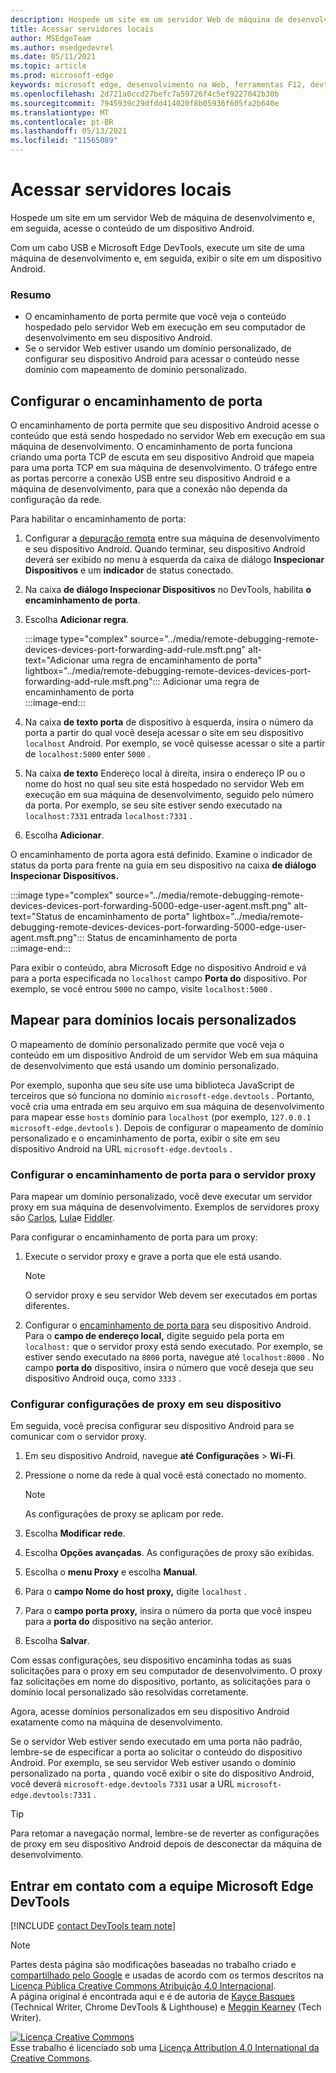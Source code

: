 ```yaml
---
description: Hospede um site em um servidor Web de máquina de desenvolvimento e acesse o conteúdo de um dispositivo Android.
title: Acessar servidores locais
author: MSEdgeTeam
ms.author: msedgedevrel
ms.date: 05/11/2021
ms.topic: article
ms.prod: microsoft-edge
keywords: microsoft edge, desenvolvimento na Web, ferramentas F12, devtools
ms.openlocfilehash: 2d721a0ccd27befc7a59726f4c5ef9227042b30b
ms.sourcegitcommit: 7945939c29dfdd414020f8b05936f605fa2b640e
ms.translationtype: MT
ms.contentlocale: pt-BR
ms.lasthandoff: 05/13/2021
ms.locfileid: "11565089"
---
```

<!-- Copyright Kayce Basques 

   Licensed under the Apache License, Version 2.0 (the "License");
   you may not use this file except in compliance with the License.
   You may obtain a copy of the License at

       https://www.apache.org/licenses/LICENSE-2.0

   Unless required by applicable law or agreed to in writing, software
   distributed under the License is distributed on an "AS IS" BASIS,
   WITHOUT WARRANTIES OR CONDITIONS OF ANY KIND, either express or implied.
   See the License for the specific language governing permissions and
   limitations under the License.  -->  
# <a name="access-local-servers"></a>Acessar servidores locais  

Hospede um site em um servidor Web de máquina de desenvolvimento e, em seguida, acesse o conteúdo de um dispositivo Android.  

Com um cabo USB e Microsoft Edge DevTools, execute um site de uma máquina de desenvolvimento e, em seguida, exibir o site em um dispositivo Android.  

### <a name="summary"></a>Resumo  

*   O encaminhamento de porta permite que você veja o conteúdo hospedado pelo servidor Web em execução em seu computador de desenvolvimento em seu dispositivo Android.  
*   Se o servidor Web estiver usando um domínio personalizado, de configurar seu dispositivo Android para acessar o conteúdo nesse domínio com mapeamento de domínio personalizado.  

## <a name="set-up-port-forwarding"></a>Configurar o encaminhamento de porta  

O encaminhamento de porta permite que seu dispositivo Android acesse o conteúdo que está sendo hospedado no servidor Web em execução em sua máquina de desenvolvimento.  O encaminhamento de porta funciona criando uma porta TCP de escuta em seu dispositivo Android que mapeia para uma porta TCP em sua máquina de desenvolvimento.  O tráfego entre as portas percorre a conexão USB entre seu dispositivo Android e a máquina de desenvolvimento, para que a conexão não dependa da configuração da rede.  

Para habilitar o encaminhamento de porta:  

1.  Configurar a [depuração remota][RemoteDebuggingGettingStarted] entre sua máquina de desenvolvimento e seu dispositivo Android.  Quando terminar, seu dispositivo Android deverá ser exibido no menu à esquerda da caixa de diálogo **Inspecionar Dispositivos** e um **indicador** de status conectado.  
1.  Na caixa **de diálogo Inspecionar Dispositivos** no DevTools, habilita **o encaminhamento de porta**.  
1.  Escolha **Adicionar regra**.  
    
    :::image type="complex" source="../media/remote-debugging-remote-devices-devices-port-forwarding-add-rule.msft.png" alt-text="Adicionar uma regra de encaminhamento de porta" lightbox="../media/remote-debugging-remote-devices-devices-port-forwarding-add-rule.msft.png":::
       Adicionar uma regra de encaminhamento de porta  
    :::image-end:::  
    
1.  Na caixa **de texto porta** de dispositivo à esquerda, insira o número da porta a partir do qual você deseja acessar o site em seu dispositivo `localhost` Android.  Por exemplo, se você quisesse acessar o site a partir de `localhost:5000` enter `5000` .  
1.  Na caixa **de texto** Endereço local à direita, insira o endereço IP ou o nome do host no qual seu site está hospedado no servidor Web em execução em sua máquina de desenvolvimento, seguido pelo número da porta.  Por exemplo, se seu site estiver sendo executado na `localhost:7331` entrada `localhost:7331` .  
1.  Escolha **Adicionar**.  
    
O encaminhamento de porta agora está definido.  Examine o indicador de status da porta para frente na guia em seu dispositivo na caixa **de diálogo Inspecionar Dispositivos.**  

:::image type="complex" source="../media/remote-debugging-remote-devices-devices-port-forwarding-5000-edge-user-agent.msft.png" alt-text="Status de encaminhamento de porta" lightbox="../media/remote-debugging-remote-devices-devices-port-forwarding-5000-edge-user-agent.msft.png":::
   Status de encaminhamento de porta  
:::image-end:::  

Para exibir o conteúdo, abra Microsoft Edge no dispositivo Android e vá para a porta especificada no `localhost` campo **Porta do** dispositivo.  Por exemplo, se você entrou `5000` no campo, visite `localhost:5000` .  

## <a name="map-to-custom-local-domains"></a>Mapear para domínios locais personalizados  

O mapeamento de domínio personalizado permite que você veja o conteúdo em um dispositivo Android de um servidor Web em sua máquina de desenvolvimento que está usando um domínio personalizado.  

Por exemplo, suponha que seu site use uma biblioteca JavaScript de terceiros que só funciona no domínio `microsoft-edge.devtools` .  Portanto, você cria uma entrada em seu arquivo em sua máquina de desenvolvimento para mapear esse `hosts` domínio para `localhost` \(por exemplo, `127.0.0.1 microsoft-edge.devtools` \).  Depois de configurar o mapeamento de domínio personalizado e o encaminhamento de porta, exibir o site em seu dispositivo Android na URL `microsoft-edge.devtools` .  

### <a name="set-up-port-forwarding-to-proxy-server"></a>Configurar o encaminhamento de porta para o servidor proxy  

Para mapear um domínio personalizado, você deve executar um servidor proxy em sua máquina de desenvolvimento.  Exemplos de servidores proxy são [Carlos][CharlesWebDebuggingProxy], [Lula][SquidCacheWiki]e [Fiddler][TelerikFiddler].  

Para configurar o encaminhamento de porta para um proxy:  

1.  Execute o servidor proxy e grave a porta que ele está usando.  
    
    > [!NOTE]
    > O servidor proxy e seu servidor Web devem ser executados em portas diferentes.  
    
1.  Configurar o [encaminhamento de porta para](#set-up-port-forwarding) seu dispositivo Android.  Para o **campo de endereço local,** digite seguido pela porta em `localhost:` que o servidor proxy está sendo executado.  Por exemplo, se estiver sendo executado na `8000` porta, navegue até `localhost:8000` .  No campo **porta do** dispositivo, insira o número que você deseja que seu dispositivo Android ouça, como `3333` .  
    
### <a name="configure-proxy-settings-on-your-device"></a>Configurar configurações de proxy em seu dispositivo  

Em seguida, você precisa configurar seu dispositivo Android para se comunicar com o servidor proxy.  

1.  Em seu dispositivo Android, navegue **até Configurações**  >  **Wi-Fi**.  
1.  Pressione o nome da rede à qual você está conectado no momento.  
    
    > [!NOTE]
    > As configurações de proxy se aplicam por rede.  
    
1.  Escolha **Modificar rede**.  
1.  Escolha **Opções avançadas**.  As configurações de proxy são exibidas.  
1.  Escolha o **menu Proxy** e escolha **Manual**.  
1.  Para o **campo Nome do host proxy,** digite `localhost` .  
1.  Para o **campo porta proxy,** insira o número da porta que você inspeu para a **porta do** dispositivo na seção anterior.  
1.  Escolha **Salvar**.  
    
Com essas configurações, seu dispositivo encaminha todas as suas solicitações para o proxy em seu computador de desenvolvimento.  O proxy faz solicitações em nome do dispositivo, portanto, as solicitações para o domínio local personalizado são resolvidas corretamente.  

Agora, acesse domínios personalizados em seu dispositivo Android exatamente como na máquina de desenvolvimento.  

Se o servidor Web estiver sendo executado em uma porta não padrão, lembre-se de especificar a porta ao solicitar o conteúdo do dispositivo Android.  Por exemplo, se seu servidor Web estiver usando o domínio personalizado na porta , quando você exibir o site do dispositivo Android, você deverá `microsoft-edge.devtools` `7331` usar a URL `microsoft-edge.devtools:7331` .  

> [!TIP]
> Para retomar a navegação normal, lembre-se de reverter as configurações de proxy em seu dispositivo Android depois de desconectar da máquina de desenvolvimento.  

## <a name="getting-in-touch-with-the-microsoft-edge-devtools-team"></a>Entrar em contato com a equipe Microsoft Edge DevTools  

[!INCLUDE [contact DevTools team note](../includes/contact-devtools-team-note.md)]  

<!-- links -->  

[RemoteDebuggingGettingStarted]: ./index.md "Começar com a depuração remota de dispositivos Android | Microsoft Docs"  

[CharlesWebDebuggingProxy]: https://www.charlesproxy.com "Proxy de Depuração da Web de Carlos"  

[SquidCacheWiki]: https://wiki.squid-cache.org "Wiki proxy wiki de lula"  

[TelerikFiddler]: https://www.telerik.com/fiddler "Fiddler - Proxy de Depuração da Web Gratuito"  

> [!NOTE]
> Partes desta página são modificações baseadas no trabalho criado e [compartilhado pelo Google][GoogleSitePolicies] e usadas de acordo com os termos descritos na [Licença Pública Creative Commons Atribuição 4.0 Internacional][CCA4IL].  
> A página original [](https://developers.google.com/web/tools/chrome-devtools/remote-debugging/local-server) é encontrada aqui e é de autoria de [Kayce Basques][KayceBasques] \(Technical Writer, Chrome DevTools \& Lighthouse\) e [Meggin Kearney][MegginKearney] \(Tech Writer\).  

[![Licença Creative Commons][CCby4Image]][CCA4IL]  
Esse trabalho é licenciado sob uma [Licença Attribution 4.0 International da Creative Commons][CCA4IL].  

[CCA4IL]: https://creativecommons.org/licenses/by/4.0  
[CCby4Image]: https://i.creativecommons.org/l/by/4.0/88x31.png  
[GoogleSitePolicies]: https://developers.google.com/terms/site-policies  
[KayceBasques]: https://developers.google.com/web/resources/contributors#kayce-basques  
[MegginKearney]: https://developers.google.com/web/resources/contributors#meggin-kearney  
